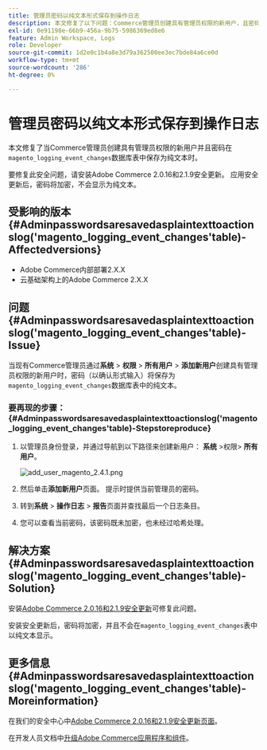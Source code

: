 ```yaml
---
title: 管理员密码以纯文本形式保存到操作日志
description: 本文修复了以下问题：Commerce管理员创建具有管理员权限的新用户，且密码保存为“magento_logging_event_changes”数据库表中的纯文本。
exl-id: 0e91198e-66b9-456a-9b75-5986369ed8e6
feature: Admin Workspace, Logs
role: Developer
source-git-commit: 1d2e0c1b4a8e3d79a362500ee3ec7bde84a6ce0d
workflow-type: tm+mt
source-wordcount: '286'
ht-degree: 0%

---
```


# 管理员密码以纯文本形式保存到操作日志

本文修复了当Commerce管理员创建具有管理员权限的新用户并且密码在`magento_logging_event_changes`数据库表中保存为纯文本时。

要修复此安全问题，请安装Adobe Commerce 2.0.16和2.1.9安全更新。 应用安全更新后，密码将加密，不会显示为纯文本。

## 受影响的版本{#Adminpasswordsaresavedasplaintexttoactionslog('magento_logging_event_changes'table)-Affectedversions}

* Adobe Commerce内部部署2.X.X
* 云基础架构上的Adobe Commerce 2.X.X

## 问题{#Adminpasswordsaresavedasplaintexttoactionslog('magento_logging_event_changes'table)-Issue}

当现有Commerce管理员通过&#x200B;**系统** > **权限** > **所有用户** > **添加新用户**&#x200B;创建具有管理员权限的新用户时，密码（以确认形式输入）将保存为`magento_logging_event_changes`数据库表中的纯文本。

### 要再现的步骤： {#Adminpasswordsaresavedasplaintexttoactionslog('magento_logging_event_changes'table)-Stepstoreproduce}

1. 以管理员身份登录，并通过导航到以下路径来创建新用户： **系统** >权限> **所有用户**。

   ![add_user_magento_2.4.1.png](assets/add_user_magento_2.4.1.png)

1. 然后单击&#x200B;**添加新用户**&#x200B;页面。 提示时提供当前管理员的密码。
1. 转到&#x200B;**系统** > **操作日志** > **报告**&#x200B;页面并查找最后一个日志条目。
1. 您可以查看当前密码，该密码既未加密，也未经过哈希处理。

## 解决方案{#Adminpasswordsaresavedasplaintexttoactionslog('magento_logging_event_changes'table)-Solution}

安装[Adobe Commerce 2.0.16和2.1.9安全更新](https://magento.com/security/patches/magento-2016-and-219-security-update)可修复此问题。

安装安全更新后，密码将加密，并且不会在`magento_logging_event_changes`表中以纯文本显示。

## 更多信息{#Adminpasswordsaresavedasplaintexttoactionslog('magento_logging_event_changes'table)-Moreinformation}

在我们的安全中心中[Adobe Commerce 2.0.16和2.1.9安全更新页面](https://magento.com/security/patches/magento-2016-and-219-security-update)。

在开发人员文档中[升级Adobe Commerce应用程序和组件](https://experienceleague.adobe.com/docs/commerce-operations/upgrade-guide/overview.html)。
